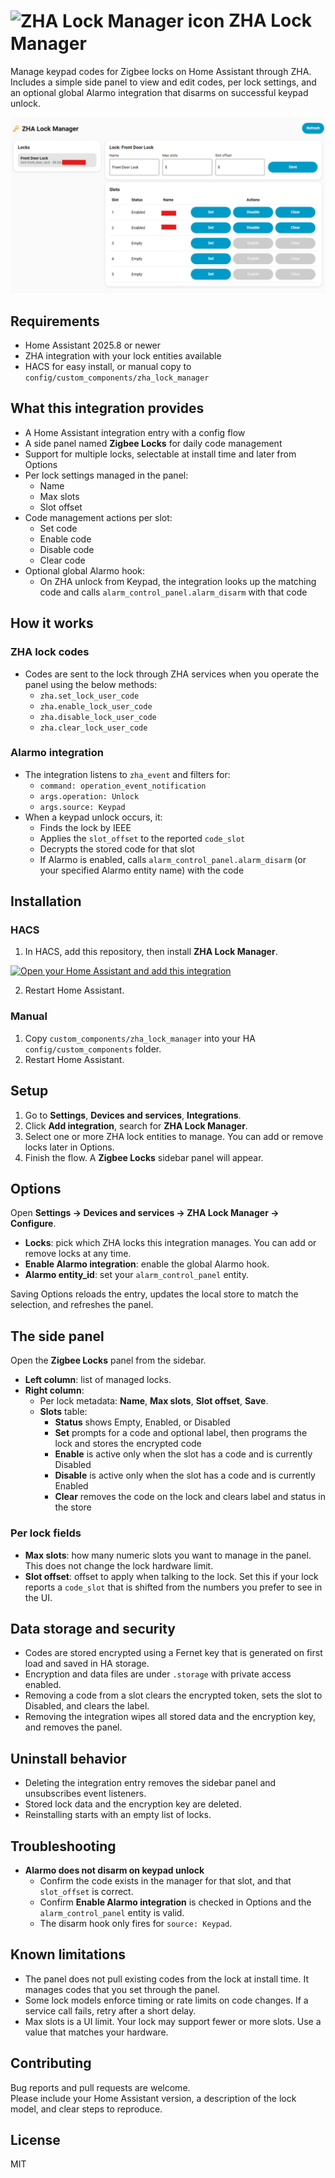 <h1>
  <picture>
    <source media="(prefers-color-scheme: dark)" srcset="https://brands.home-assistant.io/zha_lock_manager/dark_icon.png">
    <img alt="ZHA Lock Manager icon" src="https://brands.home-assistant.io/zha_lock_manager/icon.png" width="44" height="44" style="vertical-align: bottom;">
  </picture>
  <span style="vertical-align: middle;">ZHA Lock Manager</span>
</h1>

Manage keypad codes for Zigbee locks on Home Assistant through ZHA.  
Includes a simple side panel to view and edit codes, per lock settings, and an optional global Alarmo integration that disarms on successful keypad unlock.

<p align="center">
  <img src="https://raw.githubusercontent.com/dmoralesdev/zha_lock_manager/main/custom_components/zha_lock_manager/frontend/zha_lock_manager.png" alt="Zigbee Locks side panel screenshot" width="646">
</p>

## Requirements

- Home Assistant 2025.8 or newer  
- ZHA integration with your lock entities available  
- HACS for easy install, or manual copy to `config/custom_components/zha_lock_manager`

## What this integration provides

- A Home Assistant integration entry with a config flow  
- A side panel named **Zigbee Locks** for daily code management  
- Support for multiple locks, selectable at install time and later from Options  
- Per lock settings managed in the panel:
  - Name
  - Max slots
  - Slot offset
- Code management actions per slot:
  - Set code
  - Enable code
  - Disable code
  - Clear code
- Optional global Alarmo hook:
  - On ZHA unlock from Keypad, the integration looks up the matching code and calls `alarm_control_panel.alarm_disarm` with that code

## How it works

### ZHA lock codes
- Codes are sent to the lock through ZHA services when you operate the panel using the below methods:
  - `zha.set_lock_user_code`
  - `zha.enable_lock_user_code`
  - `zha.disable_lock_user_code`
  - `zha.clear_lock_user_code`

### Alarmo integration
- The integration listens to `zha_event` and filters for:
  - `command: operation_event_notification`
  - `args.operation: Unlock`
  - `args.source: Keypad`
- When a keypad unlock occurs, it:
  - Finds the lock by IEEE
  - Applies the `slot_offset` to the reported `code_slot`
  - Decrypts the stored code for that slot
  - If Alarmo is enabled, calls `alarm_control_panel.alarm_disarm` (or your specified Alarmo entity name) with the code

## Installation

### HACS

1. In HACS, add this repository, then install **ZHA Lock Manager**.

[![Open your Home Assistant and add this integration](https://my.home-assistant.io/badges/config_flow_start.svg)](https://my.home-assistant.io/redirect/config_flow_start/?domain=zha_lock_manager)

2. Restart Home Assistant.

### Manual

1. Copy `custom_components/zha_lock_manager` into your HA `config/custom_components` folder.
2. Restart Home Assistant.

## Setup

1. Go to **Settings**, **Devices and services**, **Integrations**.
2. Click **Add integration**, search for **ZHA Lock Manager**.
3. Select one or more ZHA lock entities to manage. You can add or remove locks later in Options.
4. Finish the flow. A **Zigbee Locks** sidebar panel will appear.

## Options

Open **Settings → Devices and services → ZHA Lock Manager → Configure**.

- **Locks**: pick which ZHA locks this integration manages. You can add or remove locks at any time.  
- **Enable Alarmo integration**: enable the global Alarmo hook.  
- **Alarmo entity_id**: set your `alarm_control_panel` entity.

Saving Options reloads the entry, updates the local store to match the selection, and refreshes the panel.

## The side panel

Open the **Zigbee Locks** panel from the sidebar.

- **Left column**: list of managed locks.  
- **Right column**:
  - Per lock metadata: **Name**, **Max slots**, **Slot offset**, **Save**.  
  - **Slots** table:
    - **Status** shows Empty, Enabled, or Disabled
    - **Set** prompts for a code and optional label, then programs the lock and stores the encrypted code
    - **Enable** is active only when the slot has a code and is currently Disabled
    - **Disable** is active only when the slot has a code and is currently Enabled
    - **Clear** removes the code on the lock and clears label and status in the store

### Per lock fields

- **Max slots**: how many numeric slots you want to manage in the panel. This does not change the lock hardware limit.  
- **Slot offset**: offset to apply when talking to the lock. Set this if your lock reports a `code_slot` that is shifted from the numbers you prefer to see in the UI.

## Data storage and security

- Codes are stored encrypted using a Fernet key that is generated on first load and saved in HA storage.  
- Encryption and data files are under `.storage` with private access enabled.  
- Removing a code from a slot clears the encrypted token, sets the slot to Disabled, and clears the label.  
- Removing the integration wipes all stored data and the encryption key, and removes the panel.

## Uninstall behavior

- Deleting the integration entry removes the sidebar panel and unsubscribes event listeners.  
- Stored lock data and the encryption key are deleted.  
- Reinstalling starts with an empty list of locks.

## Troubleshooting

- **Alarmo does not disarm on keypad unlock**  
  - Confirm the code exists in the manager for that slot, and that `slot_offset` is correct.  
  - Confirm **Enable Alarmo integration** is checked in Options and the `alarm_control_panel` entity is valid.  
  - The disarm hook only fires for `source: Keypad`.

## Known limitations

- The panel does not pull existing codes from the lock at install time. It manages codes that you set through the panel.  
- Some lock models enforce timing or rate limits on code changes. If a service call fails, retry after a short delay.  
- Max slots is a UI limit. Your lock may support fewer or more slots. Use a value that matches your hardware.

## Contributing

Bug reports and pull requests are welcome.  
Please include your Home Assistant version, a description of the lock model, and clear steps to reproduce.

## License
MIT
